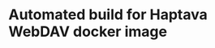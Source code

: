 Automated build for Haptava WebDAV docker image
====================================================


